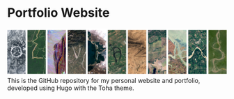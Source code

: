 # Portfolio Website

![The name Olivia Zhang spelled with Landsat images for each letter.](assets/images/author/Landsat_OZ.png)
This is the GitHub repository for my personal website and portfolio, developed using Hugo with the Toha theme.